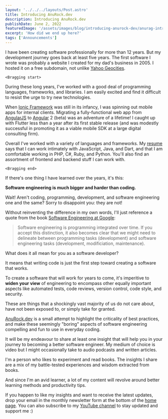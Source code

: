 ```yaml
---
layout: '../../../layouts/Post.astro'
title: Introducing AnuRock.dev
description: Introducing AnuRock.dev
publishDate: June 2, 2022
featuredImage: '/assets/images/blog/introducing-anurock-dev/anurag-introducing-anurock-dev.jpg'
excerpt: 'How did we end up here?'
tags: ['Announcements']
---
```


I have been creating software professionally for more than 12 years. But my development journey goes back at least five years. The first software I wrote was probably a website I created for my dad's business in 2005. I hosted it on a free subdomain, not unlike [Yahoo Geocities](https://en.wikipedia.org/wiki/Yahoo!_GeoCities).

`<Bragging start>`

During these long years, I've worked with a good deal of programming languages, frameworks, and libraries. I am easily excited and find it difficult to resist the urge to try new technologies.

When [Ionic Framework](https://ionicframework.com/) was still in its infancy, I was spinning out mobile apps for internal clients. Migrating a fully-functional web app from [AngularJS](https://angularjs.org/) to [Angular](https://angular.io/) 2 (beta) was an adventure of a lifetime! I caught up with Flutter less than a year after its first stable release (and was modestly successful in promoting it as a viable mobile SDK at a large digital consulting firm).

Overall I've worked with a variety of languages and frameworks. My [resume](https://docs.google.com/document/d/1T6sn8dRbfAA1NP74vGRi77tHyNR4mI1lGe-Ffv7elDQ/edit?usp=sharing) says that I can work intimately with JavaScript, Java, and Dart, and that I am comfortable working in PHP, C#, Ruby, and Python. You'll also find an assortment of frontend and backend stuff I can work with.

`<Bragging end>`

If there's one thing I have learned over the years, it's this:

**Software engineering is much bigger and harder than coding.**

Wait! Aren't coding, programming, development, and software engineering one and the same? Sorry to disappoint you: they are not!

Without reinventing the difference in my own words, I'll just reference a quote from the book [Software Engineering at Google](https://www.goodreads.com/en/book/show/48816586-software-engineering-at-google):

> Software engineering is programming integrated over time. If you accept this distinction, it also becomes clear that we might need to delineate between programming tasks (development) and software engineering tasks (development, modificiation, maintenance).

What does it all mean for you as a software developer?

It means that writing code is just the first step toward creating a software that works.

To create a software that will work for years to come, it's imperitive to **widen your view** of engineering to encompass other equally important aspects like automated tests, code reviews, version control, code style, and security.

These are things that a shockingly vast majority of us do not care about, have not been exposed to, or simply take for granted.

[AnuRock.dev](https://anurock.dev) is a small attempt to highlight the criticality of best practices, and make these seemingly "boring" aspects of software engineering compelling and fun to use in everyday coding.

It will be my endeavour to share at least one insight that will help you in your journey to becoming a better software engineer. My medium of choice is video but I might occasionally take to audio podcasts and written articles.

I'm a person who likes to experiment and read books. The insights I share are a mix of my battle-tested experiences and wisdom extracted from books.

And since I'm an avid learner, a lot of my content will revolve around better learning methods and productivity tips.

If you happen to like my insights and want to receive the latest updates, drop your email in the monthly newsletter form at the bottom of the [home page](/). You can also subscribe to my [YouTube channel](https://www.youtube.com/channel/UCxwOnEuz5kF6xR4Q9guxdMw) to stay updated and support me :)